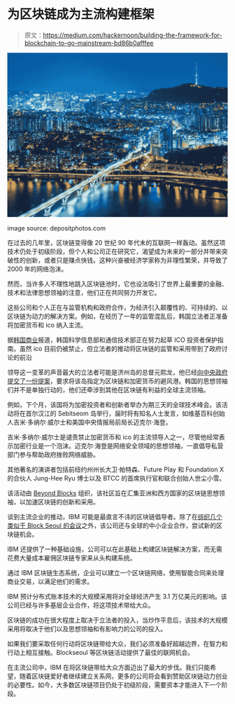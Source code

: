 # 为区块链成为主流构建框架

> 原文：<https://medium.com/hackernoon/building-the-framework-for-blockchain-to-go-mainstream-bd86b0afffee>

![](img/920579ec2fdc126a51106961f246f923.png)

image source: depositphotos.com

在过去的几年里，区块链变得像 20 世纪 90 年代末的互联网一样轰动。虽然这项技术仍处于初级阶段，但个人和公司正在研究它，渴望成为未来的一部分并带来突破性的创新，或者只是赚点快钱。这种兴奋被经济学家称为非理性繁荣，并导致了 2000 年的网络泡沫。

然而，当许多人不理性地跳入区块链池时，它也设法吸引了世界上最重要的金融、技术和法律思想领袖的注意，他们正在共同努力开发它。

这些公司和个人正在与监管机构和政府合作，为经济引入颠覆性的、可持续的、以区块链为动力的解决方案。例如，在经历了一年的监管混乱后，韩国立法者正准备将加密货币和 ico 纳入主流。

据[韩国商业](http://www.businesskorea.co.kr/news/articleView.html?idxno=24403)报道，韩国科学信息部和通信技术部正在努力起草 ICO 投资者保护指南。虽然 ico 目前仍被禁止，但立法者的推动将区块链的监管和采用带到了政府讨论的前沿

领导这一变革的声音最大的立法者可能是济州岛的总督元熙龙，他已经[向中央政府提交了一份提案](https://www.ccn.com/jeju-island-aims-to-become-an-ico-friendly-blockchain-hub-inspite-of-south-korea-ban/)，要求将该岛指定为区块链和加密货币的避风港。韩国的思想领袖们并不是单独行动的，他们还牵涉到其他在区块链有利益的全球主流领袖。

例如，下个月，该国将为加密投资者和创新者举办为期三天的全球技术峰会。该活动将在首尔汉江的 Sebitseom 岛举行，届时将有知名人士发言，如维基百科创始人吉米·多纳尔·威尔士和美国中央情报局前局长迈克尔·海登。

吉米·多纳尔·威尔士是谴责禁止加密货币和 ico 的主流领导人之一，尽管他经常表示加密行业是一个泡沫。迈克尔·海登是网络安全领域的思想领袖，一直倡导私营部门参与帮助政府挫败网络威胁。

其他著名的演讲者包括前纽约州州长大卫·帕特森、Future Play 和 Foundation X 的合伙人 Jung-Hee Ryu 博士以及 BTCC 的首席执行官和联合创始人世尘小雪。

该活动由 [Beyond Blocks](https://beyondblocks.com/) 组织，该社区旨在汇集亚洲和西方国家的区块链思想领袖，以加速区块链的创新和采用。

谈到主流企业的推动，IBM 可能是最直言不讳的区块链倡导者。除了在[组织几个类似于 Block Seoul 的会议](https://www.ibm.com/blogs/blockchain/category/blockchain-events/blockchain-conference/)之外，该公司还与全球的中小企业合作，尝试新的区块链机会。

IBM 还提供了一种基础设施，公司可以在此基础上构建区块链解决方案，而无需花费大量成本雇佣区块链专家来从头构建系统。

通过 IBM 区块链生态系统，企业可以建立一个区块链网络，使用智能合同来处理商业交易，以满足他们的需求。

IBM 预计分布式账本技术的大规模采用将对全球经济产生 3.1 万亿美元的影响。该公司已经与许多基层企业合作，将这项技术带给大众。

区块链的成功在很大程度上取决于立法者的投入，当炒作平息后，该技术的大规模采用将取决于他们以及思想领袖和有影响力的公司的投入。

如果我们要采取任何行动将区块链带给大众，我们必须准备好超越边界，在智力和行动上相互接触。Blockseoul 等区块链活动提供了最佳的联网机会。

在主流公司中，IBM 在将区块链带给大众方面迈出了最大的步伐。我们只能希望，随着区块链爱好者继续建立关系网，更多的公司将会看到赞助区块链动力创业的必要性。如今，大多数区块链项目仍处于初级阶段，需要资本才能进入下一个阶段。